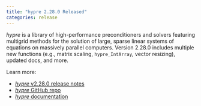 ```yaml
---
title: "hypre 2.28.0 Released"
categories: release
---
```


*hypre* is a library of high-performance preconditioners and solvers featuring multigrid methods for the solution of large, sparse linear systems of equations on massively parallel computers. Version 2.28.0 includes multiple new functions (e.g., matrix scaling, `hypre_IntArray`, vector resizing), updated docs, and more.

Learn more:

- [*hypre* v2.28.0 release notes](https://github.com/hypre-space/hypre/releases/tag/v2.28.0)
- [*hypre* GitHub repo](https://github.com/hypre-space/hypre)
- [*hypre* documentation](https://hypre.readthedocs.io/en/latest/)

